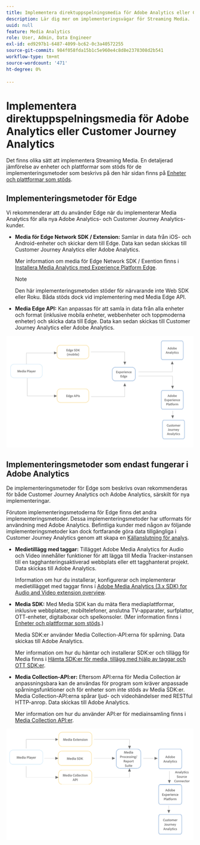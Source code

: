 ```yaml
---
title: Implementera direktuppspelningsmedia för Adobe Analytics eller Customer Journey Analytics
description: Lär dig mer om implementeringsvägar för Streaming Media.
uuid: null
feature: Media Analytics
role: User, Admin, Data Engineer
exl-id: ed9297b1-6487-4099-bc62-0c3a40572255
source-git-commit: 984f058fda15b1c5e960e4c8d8e2378308d2b541
workflow-type: tm+mt
source-wordcount: '471'
ht-degree: 0%

---
```


# Implementera direktuppspelningsmedia för Adobe Analytics eller Customer Journey Analytics

Det finns olika sätt att implementera Streaming Media. En detaljerad jämförelse av enheter och plattformar som stöds för de implementeringsmetoder som beskrivs på den här sidan finns på [Enheter och plattformar som stöds](/help/getting-started/supported-devices.md).

## Implementeringsmetoder för Edge

Vi rekommenderar att du använder Edge när du implementerar Media Analytics för alla nya Adobe Analytics- och Customer Journey Analytics-kunder.

* **Media för Edge Network SDK / Extension:** Samlar in data från iOS- och Android-enheter och skickar dem till Edge. Data kan sedan skickas till Customer Journey Analytics eller Adobe Analytics.

  Mer information om media för Edge Network SDK / Exention finns i [Installera Media Analytics med Experience Platform Edge](/help/implementation/edge/implementation-edge.md).

  >[!NOTE]
  >
  >Den här implementeringsmetoden stöder för närvarande inte Web SDK eller Roku. Båda stöds dock vid implementering med Media Edge API.

* **Media Edge API:** Kan anpassas för att samla in data från alla enheter och format (inklusive mobila enheter, webbenheter och toppmoderna enheter) och skicka data till Edge. Data kan sedan skickas till Customer Journey Analytics eller Adobe Analytics.

  <!-- For more information about the Media Edge API, see (link to John's docs when they're ready) -->

![CJA-arbetsflöde](assets/cja-implementation.png)

## Implementeringsmetoder som endast fungerar i Adobe Analytics

De implementeringsmetoder för Edge som beskrivs ovan rekommenderas för både Customer Journey Analytics och Adobe Analytics, särskilt för nya implementeringar.

Förutom implementeringsmetoderna för Edge finns det andra implementeringsmetoder. Dessa implementeringsmetoder har utformats för användning med Adobe Analytics. Befintliga kunder med någon av följande implementeringsmetoder kan dock fortfarande göra data tillgängliga i Customer Journey Analytics genom att skapa en [Källanslutning för analys](https://experienceleague.adobe.com/docs/experience-platform/sources/ui-tutorials/create/adobe-applications/analytics.html).

* **Medietillägg med taggar:** Tillägget Adobe Media Analytics for Audio och Video innehåller funktioner för att lägga till Media Tracker-instansen till en tagghanteringsaktiverad webbplats eller ett tagghanterat projekt. Data skickas till Adobe Analytics.

  Information om hur du installerar, konfigurerar och implementerar medietillägget med taggar finns i [Adobe Media Analytics (3.x SDK) for Audio and Video extension overview](https://experienceleague.adobe.com/docs/experience-platform/tags/extensions/client/media-analytics-3x/overview.html).

* **Media SDK:**  Med Media SDK kan du mäta flera mediaplattformar, inklusive webbplatser, mobiltelefoner, anslutna TV-apparater, surfplattor, OTT-enheter, digitalboxar och spelkonsoler. (Mer information finns i [Enheter och plattformar som stöds](/help/getting-started/supported-devices.md).)

  Media SDK:er använder Media Collection-API:erna för spårning. Data skickas till Adobe Analytics.

  Mer information om hur du hämtar och installerar SDK:er och tillägg för Media finns i [Hämta SDK:er för media, tillägg med hjälp av taggar och OTT SDK:er](/help/getting-started/download-sdks.md).

* **Media Collection-API:er:** Eftersom API:erna för Media Collection är anpassningsbara kan de användas för program som kräver anpassade spårningsfunktioner och för enheter som inte stöds av Media SDK:er. Media Collection-API:erna spårar ljud- och videohändelser med RESTful HTTP-anrop. Data skickas till Adobe Analytics.

  Mer information om hur du använder API:er för mediainsamling finns i [Media Collection API:er](media-collection-api/mc-api-overview.md).


![Arbetsflöde för analyser](assets/analytics-implementation.png)

<!--
(Not sure if we need the following paragraph and graphic. Paragraph is somewhat redundant with the intro paragraph of this article)
Choose the implementation method depending on the supported platforms. Some players are not supported by the Media SDKs or the Adobe Experience Platform Media Extensions. The Media Collection APIs provide a way to support those players. For information on supported devices, see [Supported devices and platforms](/help/getting-started/supported-devices.md).

![Media Flow](media-sdk/assets/choose-media-flow2.png)
-->
